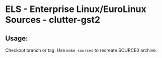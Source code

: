 # ELS - Enterprise Linux/EuroLinux Sources - clutter-gst2
 
## Usage:
  Checkout branch or tag. Use `make sources` to recreate  SOURCE0 archive.
